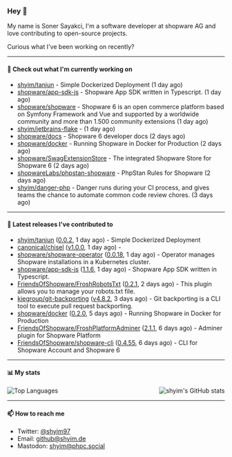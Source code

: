### Hey 👋

My name is Soner Sayakci, I'm a software developer at shopware AG and love contributing to open-source projects.

Curious what I've been working on recently?

---

#### 👷 Check out what I'm currently working on

- [shyim/tanjun](https://github.com/shyim/tanjun) - Simple Dockerized Deployment (1 day ago)
- [shopware/app-sdk-js](https://github.com/shopware/app-sdk-js) - Shopware App SDK written in Typescript. (1 day ago)
- [shopware/shopware](https://github.com/shopware/shopware) - Shopware 6 is an open commerce platform based on Symfony Framework and Vue and supported by a worldwide community and more than 1.500 community extensions (1 day ago)
- [shyim/jetbrains-flake](https://github.com/shyim/jetbrains-flake) -  (1 day ago)
- [shopware/docs](https://github.com/shopware/docs) - Shopware 6 developer docs (2 days ago)
- [shopware/docker](https://github.com/shopware/docker) - Running Shopware in Docker for Production (2 days ago)
- [shopware/SwagExtensionStore](https://github.com/shopware/SwagExtensionStore) - The integrated Shopware Store for Shopware 6 (2 days ago)
- [shopwareLabs/phpstan-shopware](https://github.com/shopwareLabs/phpstan-shopware) - PhpStan Rules for Shopware (2 days ago)
- [shyim/danger-php](https://github.com/shyim/danger-php) - Danger runs during your CI process, and gives teams the chance to automate common code review chores. (3 days ago)

---

#### 🔭 Latest releases I've contributed to

- [shyim/tanjun](https://github.com/shyim/tanjun) ([0.0.2](https://github.com/shyim/tanjun/releases/tag/0.0.2), 1 day ago) - Simple Dockerized Deployment
- [canonical/chisel](https://github.com/canonical/chisel) ([v1.0.0](https://github.com/canonical/chisel/releases/tag/v1.0.0), 1 day ago) - 
- [shopware/shopware-operator](https://github.com/shopware/shopware-operator) ([0.0.18](https://github.com/shopware/shopware-operator/releases/tag/0.0.18), 1 day ago) - Operator manages Shopware installations in a Kubernetes cluster.
- [shopware/app-sdk-js](https://github.com/shopware/app-sdk-js) ([1.1.6](https://github.com/shopware/app-sdk-js/releases/tag/1.1.6), 1 day ago) - Shopware App SDK written in Typescript.
- [FriendsOfShopware/FroshRobotsTxt](https://github.com/FriendsOfShopware/FroshRobotsTxt) ([0.2.1](https://github.com/FriendsOfShopware/FroshRobotsTxt/releases/tag/0.2.1), 2 days ago) - This plugin allows you to manage your robots.txt file.
- [kiegroup/git-backporting](https://github.com/kiegroup/git-backporting) ([v4.8.2](https://github.com/kiegroup/git-backporting/releases/tag/v4.8.2), 3 days ago) - Git backporting is a CLI tool to execute pull request backporting.
- [shopware/docker](https://github.com/shopware/docker) ([0.2.0](https://github.com/shopware/docker/releases/tag/0.2.0), 5 days ago) - Running Shopware in Docker for Production
- [FriendsOfShopware/FroshPlatformAdminer](https://github.com/FriendsOfShopware/FroshPlatformAdminer) ([2.1.1](https://github.com/FriendsOfShopware/FroshPlatformAdminer/releases/tag/2.1.1), 6 days ago) - Adminer plugin for Shopware Platform
- [FriendsOfShopware/shopware-cli](https://github.com/FriendsOfShopware/shopware-cli) ([0.4.55](https://github.com/FriendsOfShopware/shopware-cli/releases/tag/0.4.55), 6 days ago) - CLI for Shopware Account and Shopware 6

---

#### 📊 My stats

<img align="right" alt="shyim's GitHub stats" src="https://github-readme-stats.vercel.app/api?username=shyim&count_private=1&show_icons=true&" />

![Top Languages](https://github-readme-stats.vercel.app/api/top-langs/?username=shyim)

---

#### 📫 How to reach me

- Twitter: [@shyim97](https://twitter.com/shyim97)
- Email: [github@shyim.de](mailto://github@shyim.de)
- Mastodon: <a rel="me" href="https://phpc.social/@shyim">shyim@phpc.social</a>
